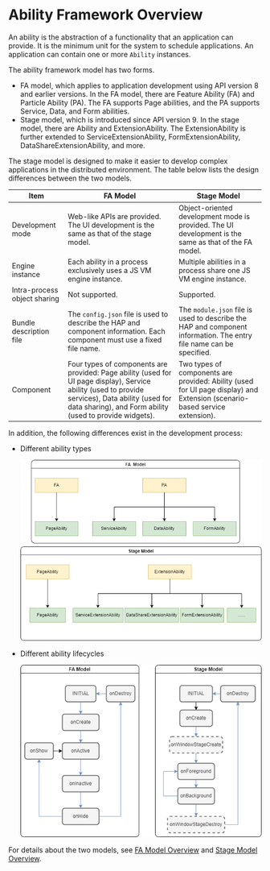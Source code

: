 # Ability Framework Overview

An ability is the abstraction of a functionality that an application can provide. It is the minimum unit for the system to schedule applications. An application can contain one or more `Ability` instances.

The ability framework model has two forms.

- FA model, which applies to application development using API version 8 and earlier versions. In the FA model, there are Feature Ability (FA) and Particle Ability (PA). The FA supports Page abilities, and the PA supports Service, Data, and Form abilities. 
- Stage model, which is introduced since API version 9. In the stage model, there are Ability and ExtensionAbility. The ExtensionAbility is further extended to ServiceExtensionAbility, FormExtensionAbility, DataShareExtensionAbility, and more.

The stage model is designed to make it easier to develop complex applications in the distributed environment. The table below lists the design differences between the two models.

| Item          | FA Model                                                      | Stage Model                                               |
| -------------- | ------------------------------------------------------------ | -------------------------------------------------------- |
| Development mode     | Web-like APIs are provided. The UI development is the same as that of the stage model.                    | Object-oriented development mode is provided. The UI development is the same as that of the FA model.            |
| Engine instance      | Each ability in a process exclusively uses a JS VM engine instance.              | Multiple abilities in a process share one JS VM engine instance.      |
| Intra-process object sharing| Not supported.                                                  | Supported.                                                 |
| Bundle description file    | The `config.json` file is used to describe the HAP and component information. Each component must use a fixed file name.| The `module.json` file is used to describe the HAP and component information. The entry file name can be specified.|
| Component          | Four types of components are provided: Page ability (used for UI page display), Service ability (used to provide services), Data ability (used for data sharing), and Form ability (used to provide widgets).| Two types of components are provided: Ability (used for UI page display) and Extension (scenario-based service extension).  |

In addition, the following differences exist in the development process:

* Different ability types

  ![favsstage](figures/favsstage.png)

* Different ability lifecycles

  ![lifecycle](figures/lifecycle.png)


For details about the two models, see [FA Model Overview](fa-brief.md) and [Stage Model Overview](stage-brief.md).
